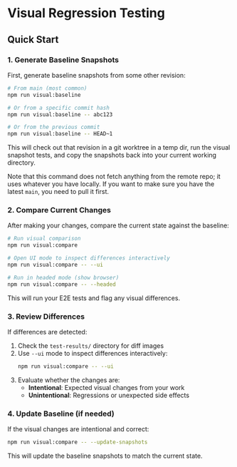 # Visual Regression Testing

## Quick Start

### 1. Generate Baseline Snapshots

First, generate baseline snapshots from some other revision:

```bash
# From main (most common)
npm run visual:baseline

# Or from a specific commit hash
npm run visual:baseline -- abc123

# Or from the previous commit
npm run visual:baseline -- HEAD~1
```

This will check out that revision in a git worktree in a temp dir, run the
visual snapshot tests, and copy the snapshots back into your current working
directory.

Note that this command does not fetch anything from the remote repo; it uses
whatever you have locally. If you want to make sure you have the latest `main`,
you need to pull it first.

### 2. Compare Current Changes

After making your changes, compare the current state against the baseline:

```bash
# Run visual comparison
npm run visual:compare

# Open UI mode to inspect differences interactively
npm run visual:compare -- --ui

# Run in headed mode (show browser)
npm run visual:compare -- --headed
```

This will run your E2E tests and flag any visual differences.

### 3. Review Differences

If differences are detected:

1. Check the `test-results/` directory for diff images
2. Use `--ui` mode to inspect differences interactively:
   ```bash
   npm run visual:compare -- --ui
   ```
3. Evaluate whether the changes are:
   - **Intentional**: Expected visual changes from your work
   - **Unintentional**: Regressions or unexpected side effects

### 4. Update Baseline (if needed)

If the visual changes are intentional and correct:

```bash
npm run visual:compare -- --update-snapshots
```

This will update the baseline snapshots to match the current state.
